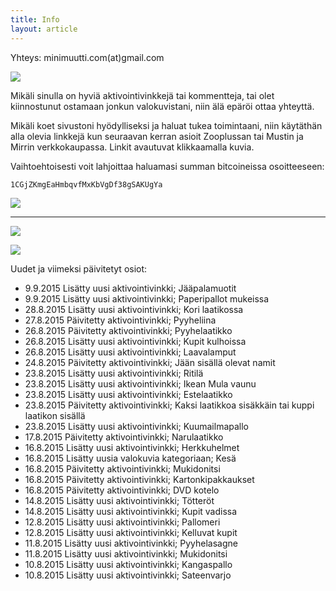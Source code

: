 ```yaml
---
title: Info
layout: article
---
```


Yhteys: minimuutti.com(at)gmail.com

![](https://lh3.googleusercontent.com/rUi_U-5Iu5bgA0h60ykYVrw8kV3k10DMccmLkt_t2Vs=w245)

Mikäli sinulla on hyviä aktivointivinkkejä tai kommentteja, tai olet kiinnostunut ostamaan jonkun valokuvistani, niin älä epäröi ottaa yhteyttä.

Mikäli koet sivustoni hyödylliseksi ja haluat tukea toimintaani, niin käytäthän alla olevia linkkejä kun seuraavan kerran asioit Zooplussan tai Mustin ja Mirrin verkkokaupassa. Linkit avautuvat klikkaamalla kuvia.

Vaihtoehtoisesti voit lahjoittaa haluamasi summan bitcoineissa osoitteeseen:

	1CGjZKmgEaHmbqvfMxKbVgDf38gSAKUgYa

![](https://lh3.googleusercontent.com/T2AKpsd5XDhDlOFkaBTinOCVl7cRpR2_ld_sXtL7TuA=w447)

---

[![](https://lh3.googleusercontent.com/MKwfsbFq7uu2wQQcpBMKzbeTWG_X6GHIw91FFzQ2LGw=w447)](http://clk.tradedoubler.com/click?p(210840)a(2526211)g(19927404)url(http://www.zooplus.fi/))

[![](https://lh3.googleusercontent.com/UZD-YzdoKAGryUkQuoqAk57k_KeHYAZov20i14umJcM=w447)](http://clk.tradedoubler.com/click?p(240480)a(2526211)g(21401374)url(https://www.mustijamirri.fi/))

Uudet ja viimeksi päivitetyt osiot:

* 9.9.2015 Lisätty uusi aktivointivinkki; Jääpalamuotit
* 9.9.2015 Lisätty uusi aktivointivinkki; Paperipallot mukeissa
* 28.8.2015 Lisätty uusi aktivointivinkki; Kori laatikossa
* 27.8.2015 Päivitetty aktivointivinkki; Pyyheliina
* 26.8.2015 Päivitetty aktivointivinkki; Pyyhelaatikko
* 26.8.2015 Lisätty uusi aktivointivinkki; Kupit kulhoissa
* 26.8.2015 Lisätty uusi aktivointivinkki; Laavalamput
* 24.8.2015 Päivitetty aktivointivinkki; Jään sisällä olevat namit
* 23.8.2015 Lisätty uusi aktivointivinkki; Ritilä
* 23.8.2015 Lisätty uusi aktivointivinkki; Ikean Mula vaunu
* 23.8.2015 Lisätty uusi aktivointivinkki; Estelaatikko
* 23.8.2015 Päivitetty aktivointivinkki; Kaksi laatikkoa sisäkkäin tai kuppi laatikon sisällä
* 23.8.2015 Lisätty uusi aktivointivinkki; Kuumailmapallo
* 17.8.2015 Päivitetty aktivointivinkki; Narulaatikko
* 16.8.2015 Lisätty uusi aktivointivinkki; Herkkuhelmet
* 16.8.2015 Lisätty uusia valokuvia kategoriaan; Kesä
* 16.8.2015 Päivitetty aktivointivinkki; Mukidonitsi
* 16.8.2015 Päivitetty aktivointivinkki; Kartonkipakkaukset
* 16.8.2015 Päivitetty aktivointivinkki; DVD kotelo
* 14.8.2015 Lisätty uusi aktivointivinkki; Tötteröt
* 14.8.2015 Lisätty uusi aktivointivinkki; Kupit vadissa
* 12.8.2015 Lisätty uusi aktivointivinkki; Pallomeri
* 12.8.2015 Lisätty uusi aktivointivinkki; Kelluvat kupit
* 11.8.2015 Lisätty uusi aktivointivinkki; Pyyhelasagne
* 11.8.2015 Lisätty uusi aktivointivinkki; Mukidonitsi
* 10.8.2015 Lisätty uusi aktivointivinkki; Kangaspallo
* 10.8.2015 Lisätty uusi aktivointivinkki; Sateenvarjo
